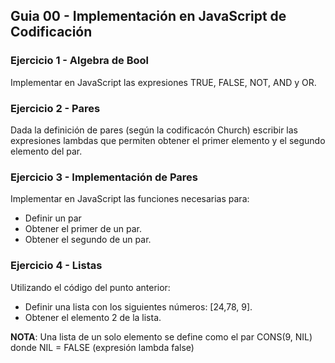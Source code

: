 ## Guia 00 - Implementación en JavaScript de Codificación 

### Ejercicio 1 - Algebra de Bool

Implementar en JavaScript las expresiones TRUE, FALSE, NOT, AND y OR.

### Ejercicio 2 - Pares

Dada la definición de pares (según la codificacón Church) escribir las expresiones lambdas que permiten obtener el primer
elemento y el segundo elemento del par.

### Ejercicio 3 - Implementación de Pares

Implementar en JavaScript las funciones necesarias para:
- Definir un par
- Obtener el primer de un par.
- Obtener el segundo de un par.

### Ejercicio 4 - Listas

Utilizando el código del punto anterior: 
- Definir una lista con los siguientes números: [24,78, 9]. 
- Obtener el elemento 2 de la lista.

**NOTA**: Una lista de un solo elemento se define como el par CONS(9, NIL) donde NIL = FALSE (expresión lambda false)
